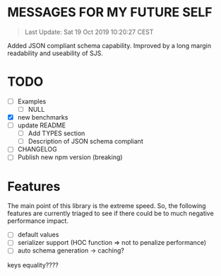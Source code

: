 # MESSAGES FOR MY FUTURE SELF

> Last Update: Sat 19 Oct 2019 10:20:27 CEST

Added JSON compliant schema capability.
Improved by a long margin readability and useability of SJS.

# TODO

- [ ] Examples
  - [ ] NULL
- [x] new benchmarks
- [ ] update README
  - [ ] Add TYPES section
  - [ ] Description of JSON schema compliant
- [ ] CHANGELOG
- [ ] Publish new npm version (breaking)

# Features

The main point of this library is the extreme speed.
So, the following features are currently triaged to see if there could be to much negative performance impact.

- [ ] default values
- [ ] serializer support (HOC function => not to penalize performance)
- [ ] auto schema generation -> caching?

keys equality????